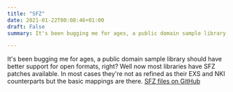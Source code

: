 ```yaml
---
title: "SFZ"
date: 2021-01-22T00:08:46+01:00
draft: False
summary: It's been bugging me for ages, a public domain sample library should have better support for open formats, right? Well now most libraries have SFZ patches available. In most cases they're not as refined as their EXS and NKI counterparts but the basic mappings are there.

---
```


It's been bugging me for ages, a public domain sample library should have better support for open formats, right? Well now most libraries have SFZ patches available. In most cases they're not as refined as their EXS and NKI counterparts but the basic mappings are there.
[SFZ files on GitHub](https://github.com/search?p=1&q=topic%3Asfz+org%3Apublicsamples+fork%3Atrue&type=Repositories)